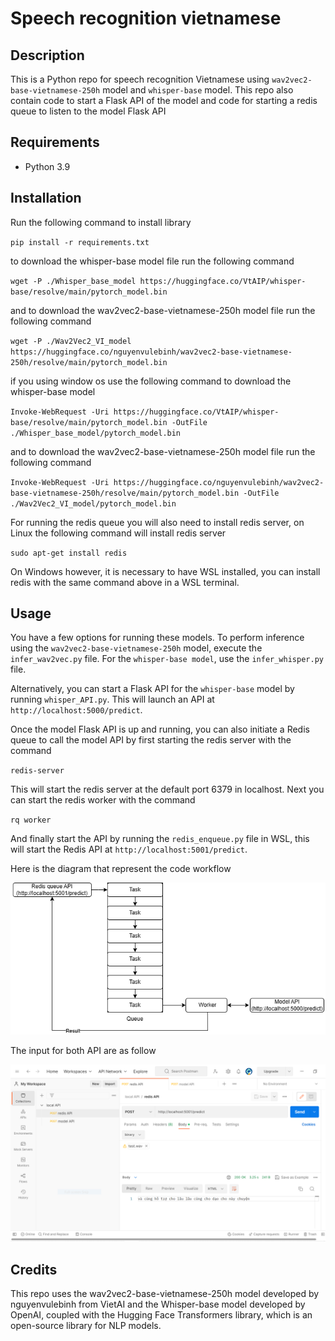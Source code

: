 # Speech recognition vietnamese
## Description
This is a Python repo for speech recognition Vietnamese using `wav2vec2-base-vietnamese-250h` model and `whisper-base` model. This repo also contain code to start a Flask API of the model and code for starting a redis queue to listen to the model Flask API

## Requirements
- Python 3.9

## Installation
Run the following command to install library

`pip install -r requirements.txt`

to download the whisper-base model file run the following command

`wget -P ./Whisper_base_model https://huggingface.co/VtAIP/whisper-base/resolve/main/pytorch_model.bin`

and to download the wav2vec2-base-vietnamese-250h model file run the following command

`wget -P ./Wav2Vec2_VI_model https://huggingface.co/nguyenvulebinh/wav2vec2-base-vietnamese-250h/resolve/main/pytorch_model.bin`

if you using window os use the following command to download the whisper-base model

`Invoke-WebRequest -Uri https://huggingface.co/VtAIP/whisper-base/resolve/main/pytorch_model.bin -OutFile ./Whisper_base_model/pytorch_model.bin`

and to download the wav2vec2-base-vietnamese-250h model file run the following command

`Invoke-WebRequest -Uri https://huggingface.co/nguyenvulebinh/wav2vec2-base-vietnamese-250h/resolve/main/pytorch_model.bin -OutFile ./Wav2Vec2_VI_model/pytorch_model.bin`

For running the redis queue you will also need to install redis server, on Linux the following command will install redis server

`sudo apt-get install redis`

On Windows however, it is necessary to have WSL installed, you can install redis with the same command above in a WSL terminal.
## Usage
You have a few options for running these models. To perform inference using the `wav2vec2-base-vietnamese-250h` model, execute the `infer_wav2vec.py` file. For the `whisper-base model`, use the `infer_whisper.py` file.

Alternatively, you can start a Flask API for the `whisper-base` model by running `whisper_API.py`. This will launch an API at `http://localhost:5000/predict`.

Once the model Flask API is up and running, you can also initiate a Redis queue to call the model API by first starting the redis server with the command

`redis-server`

This will start the redis server at the default port 6379 in localhost.
Next you can start the redis worker with the command

`rq worker`

And finally start the API by running the `redis_enqueue.py` file in WSL, this will start the Redis API at `http://localhost:5001/predict`.

Here is the diagram that represent the code workflow

![Diagram](./Diagram.png) 

The input for both API are as follow

![API](./API.png) 

## Credits
This repo uses the wav2vec2-base-vietnamese-250h model developed by nguyenvulebinh from VietAI and the Whisper-base model developed by OpenAI, coupled with the Hugging Face Transformers library, which is an open-source library for NLP models.